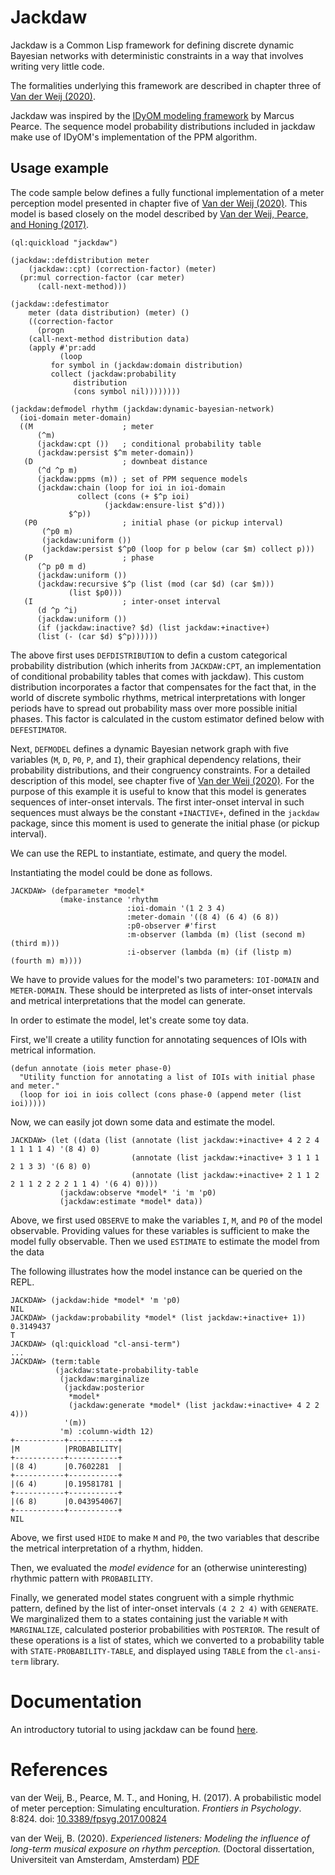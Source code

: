 # Jackdaw

Jackdaw is a Common Lisp framework for defining discrete dynamic Bayesian networks with deterministic constraints in a way that involves writing very little code.

The formalities underlying this framework are described in chapter three of [Van der Weij (2020)](#vdweij2020).

Jackdaw was inspired by the [IDyOM modeling framework](https://github.com/mtpearce/idyom) by Marcus Pearce. 
The sequence model probability distributions included in jackdaw make use of IDyOM's implementation of the PPM algorithm.

## Usage example

The code sample below defines a fully functional implementation of a meter perception model presented in chapter five of [Van der Weij (2020)](#vdweij2020).
This model is based closely on the model described by [Van der Weij, Pearce, and Honing (2017)](#vdweij2017).

```common-lisp
(ql:quickload "jackdaw")

(jackdaw::defdistribution meter
    (jackdaw::cpt) (correction-factor) (meter)
  (pr:mul correction-factor (car meter)
	  (call-next-method)))

(jackdaw::defestimator
    meter (data distribution) (meter) ()
    ((correction-factor 
      (progn 
	(call-next-method distribution data)
	(apply #'pr:add 
	       (loop
		 for symbol in (jackdaw:domain distribution) 
		 collect (jackdaw:probability
			  distribution
			  (cons symbol nil))))))))

(jackdaw:defmodel rhythm (jackdaw:dynamic-bayesian-network)
  (ioi-domain meter-domain)
  ((M                    ; meter
      (^m)
      (jackdaw:cpt ())   ; conditional probability table
      (jackdaw:persist $^m meter-domain))
   (D                    ; downbeat distance
      (^d ^p m)
      (jackdaw:ppms (m)) ; set of PPM sequence models
      (jackdaw:chain (loop for ioi in ioi-domain
			   collect (cons (+ $^p ioi)
					 (jackdaw:ensure-list $^d)))
		     $^p))
   (P0                   ; initial phase (or pickup interval)
       (^p0 m)
       (jackdaw:uniform ())
       (jackdaw:persist $^p0 (loop for p below (car $m) collect p)))
   (P                    ; phase
      (^p p0 m d)
      (jackdaw:uniform ())
      (jackdaw:recursive $^p (list (mod (car $d) (car $m)))
			 (list $p0)))
   (I                    ; inter-onset interval
      (d ^p ^i)
      (jackdaw:uniform ())
      (if (jackdaw:inactive? $d) (list jackdaw:+inactive+)
	  (list (- (car $d) $^p))))))
```

The above first uses `DEFDISTRIBUTION` to defin a custom categorical probability distribution (which inherits from `JACKDAW:CPT`, an implementation of conditional probability tables that comes with jackdaw).
This custom distribution incorporates a factor that compensates for the fact that, in the world of discrete symbolic rhythms, metrical interpretations with longer periods have to spread out probability mass over more possible initial phases. This factor is calculated in the custom estimator defined below with `DEFESTIMATOR`.

Next, `DEFMODEL` defines a dynamic Bayesian network graph with five variables (`M`, `D`, `P0`, `P`, and `I`), their graphical dependency relations, their probability distributions, and their congruency constraints.
For a detailed description of this model, see chapter five of [Van der Weij (2020)](#vdweij2020).
For the purpose of this example it is useful to know that this model is generates sequences of inter-onset intervals.
The first inter-onset interval in such sequences must always be the constant `+INACTIVE+`, defined in the `jackdaw` package, since this moment is used to generate the initial phase (or pickup interval).

We can use the REPL to instantiate, estimate, and query the model.

Instantiating the model could be done as follows.

```common-lisp
JACKDAW> (defparameter *model*
           (make-instance 'rhythm
                          :ioi-domain '(1 2 3 4)
                          :meter-domain '((8 4) (6 4) (6 8))
                          :p0-observer #'first
                          :m-observer (lambda (m) (list (second m) (third m)))
                          :i-observer (lambda (m) (if (listp m) (fourth m) m))))
````

We have to provide values for the model's two parameters: `IOI-DOMAIN` and `METER-DOMAIN`.
These should be interpreted as lists of inter-onset intervals and metrical interpretations that the model can generate.

In order to estimate the model, let's create some toy data.

First, we'll create a utility function for annotating sequences of IOIs with metrical information.

```common-lisp
(defun annotate (iois meter phase-0)
  "Utility function for annotating a list of IOIs with initial phase and meter."
  (loop for ioi in iois collect (cons phase-0 (append meter (list ioi)))))
```

Now, we can easily jot down some data and estimate the model.

```common-lisp
JACKDAW> (let ((data (list (annotate (list jackdaw:+inactive+ 4 2 2 4 1 1 1 1 4) '(8 4) 0)
                           (annotate (list jackdaw:+inactive+ 3 1 1 1 2 1 3 3) '(6 8) 0)
                           (annotate (list jackdaw:+inactive+ 2 1 1 2 2 1 1 2 2 2 2 1 1 4) '(6 4) 0))))
           (jackdaw:observe *model* 'i 'm 'p0)
           (jackdaw:estimate *model* data))
```

Above, we first used `OBSERVE` to make the variables `I`, `M`, and `P0` of the model observable.
Providing values for these variables is sufficient to make the model fully observable.
Then we used `ESTIMATE` to estimate the model from the data

The following illustrates how the model instance can be queried on the REPL.

```common-lisp
JACKDAW> (jackdaw:hide *model* 'm 'p0)
NIL
JACKDAW> (jackdaw:probability *model* (list jackdaw:+inactive+ 1))
0.3149437
T
JACKDAW> (ql:quickload "cl-ansi-term")
...
JACKDAW> (term:table 
          (jackdaw:state-probability-table
           (jackdaw:marginalize 
            (jackdaw:posterior
             *model*
             (jackdaw:generate *model* (list jackdaw:+inactive+ 4 2 2 4)))
            '(m))
           'm) :column-width 12)
+-----------+-----------+
|M          |PROBABILITY|
+-----------+-----------+
|(8 4)      |0.7602281  |
+-----------+-----------+
|(6 4)      |0.19581781 |
+-----------+-----------+
|(6 8)      |0.043954067|
+-----------+-----------+
NIL
```

Above, we first used `HIDE` to make `M` and `P0`, the two variables that describe the metrical interpretation of a rhythm, hidden.

Then, we evaluated the *model evidence* for an (otherwise uninteresting) rhythmic pattern with `PROBABILITY`.

Finally, we generated model states congruent with a simple rhythmic pattern, defined by the list of inter-onset intervals `(4 2 2 4)` with `GENERATE`.
We marginalized them to a states containing just the variable `M` with `MARGINALIZE`, calculated posterior probabilities with `POSTERIOR`.
The result of these operations is a list of states, which we converted to a probability table with `STATE-PROBABILITY-TABLE`, and displayed using `TABLE` from the `cl-ansi-term` library.

# Documentation

An introductory tutorial to using jackdaw can be found [here](https://github.com/experiencedlisteners/jackdaw-tutorial).

# References

<a id="vdweij2017">van der Weij, B., Pearce, M. T., and Honing, H. (2017). A probabilistic model of meter perception: Simulating enculturation. *Frontiers in Psychology*. 8:824. doi: [10.3389/fpsyg.2017.00824](https://dx.doi.org/10.3389/fpsyg.2017.00824)

<a id="vdweij2020">van der Weij, B. (2020). *Experienced listeners: Modeling the influence of long-term musical exposure on rhythm perception.* (Doctoral dissertation, Universiteit van Amsterdam, Amsterdam) [PDF](https://hdl.handle.net/11245.1/dd3e25aa-6006-486e-afcf-c0692e0afacd)
